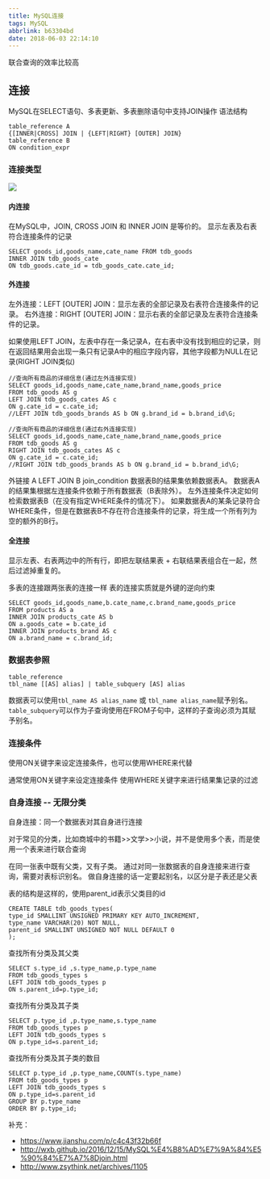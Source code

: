 ```yaml
---
title: MySQL连接
tags: MySQL
abbrlink: b63304bd
date: 2018-06-03 22:14:10
---
```


联合查询的效率比较高


## 连接
MySQL在SELECT语句、多表更新、多表删除语句中支持JOIN操作
语法结构
```
table_reference A
{[INNER|CROSS] JOIN | {LEFT|RIGHT} [OUTER] JOIN}
table_reference B
ON condition_expr
```

<!--more-->

### 连接类型 


![](/img/IMG54.jpg)

#### 内连接
在MySQL中，JOIN, CROSS JOIN 和 INNER JOIN 是等价的。
显示左表及右表符合连接条件的记录
```
SELECT goods_id,goods_name,cate_name FROM tdb_goods 
INNER JOIN tdb_goods_cate 
ON tdb_goods.cate_id = tdb_goods_cate.cate_id;
```


#### 外连接

左外连接：LEFT [OUTER] JOIN：显示左表的全部记录及右表符合连接条件的记录。
右外连接：RIGHT [OUTER] JOIN：显示右表的全部记录及左表符合连接条件的记录。

如果使用LEFT JOIN，左表中存在一条记录A，在右表中没有找到相应的记录，则在返回结果用会出现一条只有记录A中的相应字段内容，其他字段都为NULL在记录(RIGHT JOIN类似)

```
//查询所有商品的详细信息(通过左外连接实现)   
SELECT goods_id,goods_name,cate_name,brand_name,goods_price 
FROM tdb_goods AS g
LEFT JOIN tdb_goods_cates AS c 
ON g.cate_id = c.cate_id;
//LEFT JOIN tdb_goods_brands AS b ON g.brand_id = b.brand_id\G;

//查询所有商品的详细信息(通过右外连接实现)   
SELECT goods_id,goods_name,cate_name,brand_name,goods_price 
FROM tdb_goods AS g   
RIGHT JOIN tdb_goods_cates AS c 
ON g.cate_id = c.cate_id;
//RIGHT JOIN tdb_goods_brands AS b ON g.brand_id = b.brand_id\G;
```


外链接 A LEFT JOIN B join_condition
数据表B的结果集依赖数据表A。
数据表A的结果集根据左连接条件依赖于所有数据表（B表除外）。
左外连接条件决定如何检索数据表B（在没有指定WHERE条件的情况下）。
如果数据表A的某条记录符合WHERE条件，但是在数据表B不存在符合连接条件的记录，将生成一个所有列为空的额外的B行。

#### 全连接
显示左表、右表两边中的所有行，即把左联结果表 + 右联结果表组合在一起，然后过滤掉重复的。





多表的连接跟两张表的连接一样
表的连接实质就是外键的逆向约束
```
SELECT goods_id,goods_name,b.cate_name,c.brand_name,goods_price
FROM products AS a 
INNER JOIN products_cate AS b 
ON a.goods_cate = b.cate_id
INNER JOIN products_brand AS c 
ON a.brand_name = c.brand_id;
```


### 数据表参照
```
table_reference
tbl_name [[AS] alias] | table_subquery [AS] alias
```
数据表可以使用`tbl_name AS alias_name` 或 `tbl_name alias_name`赋予别名。
`table_subquery`可以作为子查询使用在FROM子句中，这样的子查询必须为其赋予别名。


### 连接条件
使用ON关键字来设定连接条件，也可以使用WHERE来代替

通常使用ON关键字来设定连接条件
使用WHERE关键字来进行结果集记录的过滤




### 自身连接 -- 无限分类
自身连接：同一个数据表对其自身进行连接

对于常见的分类，比如商城中的书籍>>文学>>小说，并不是使用多个表，而是使用一个表来进行联合查询

在同一张表中既有父类，又有子类。
通过对同一张数据表的自身连接来进行查询，需要对表标识别名。
做自身连接的话一定要起别名，以区分是子表还是父表


表的结构是这样的，使用parent_id表示父类目的id
```
CREATE TABLE tdb_goods_types(
type_id SMALLINT UNSIGNED PRIMARY KEY AUTO_INCREMENT,
type_name VARCHAR(20) NOT NULL,
parent_id SMALLINT UNSIGNED NOT NULL DEFAULT 0
);
```

查找所有分类及其父类
```
SELECT s.type_id ,s.type_name,p.type_name 
FROM tdb_goods_types s 
LEFT JOIN tdb_goods_types p 
ON s.parent_id=p.type_id;
```


查找所有分类及其子类
```
SELECT p.type_id ,p.type_name,s.type_name 
FROM tdb_goods_types p 
LEFT JOIN tdb_goods_types s 
ON p.type_id=s.parent_id;
```

查找所有分类及其子类的数目
```
SELECT p.type_id ,p.type_name,COUNT(s.type_name) 
FROM tdb_goods_types p 
LEFT JOIN tdb_goods_types s 
ON p.type_id=s.parent_id
GROUP BY p.type_name 
ORDER BY p.type_id;
```


补充：
* https://www.jianshu.com/p/c4c43f32b66f
* http://wxb.github.io/2016/12/15/MySQL%E4%B8%AD%E7%9A%84%E5%90%84%E7%A7%8Djoin.html
* http://www.zsythink.net/archives/1105













